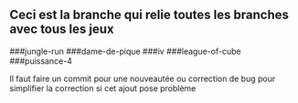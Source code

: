 ## Ceci est la branche qui relie toutes les branches avec tous les jeux

###jungle-run
###dame-de-pique
###iv
###league-of-cube
###puissance-4

Il faut faire un commit pour une nouveautée ou correction de bug pour simplifier la correction si cet ajout pose problème
